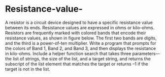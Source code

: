 # Resistance-value-
A resistor is a circuit device designed to have a specific resistance value between its ends. Resistance values are expressed in ohms or kilo-ohms. Resistors are frequently marked with colored bands that encode their resistance values, as shown in figure below. The first two bands are digits, and the third is a power-of-ten multiplier. Write a program that prompts for the colors of Band 1, Band 2, and Band 3, and then displays the resistance in kilo-ohms. Include a helper function search that takes three parameters—the list of strings, the size of the list, and a target string, and returns the subscript of the list element that matches the target or returns –1 if the target is not in the list. 
